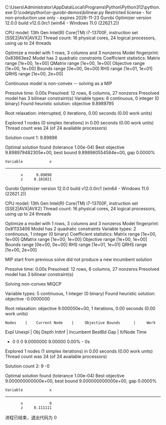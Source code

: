 C:\Users\Administrator\AppData\Local\Programs\Python\Python312\python.exe D:\code\python\or-gurobi-demos\bilinear.py 
Restricted license - for non-production use only - expires 2026-11-23
Gurobi Optimizer version 12.0.0 build v12.0.0rc1 (win64 - Windows 11.0 (22621.2))

CPU model: 13th Gen Intel(R) Core(TM) i7-13700F, instruction set [SSE2|AVX|AVX2]
Thread count: 16 physical cores, 24 logical processors, using up to 24 threads

Optimize a model with 1 rows, 3 columns and 3 nonzeros
Model fingerprint: 0x83663ee2
Model has 2 quadratic constraints
Coefficient statistics:
  Matrix range     [1e+00, 1e+00]
  QMatrix range    [1e+00, 1e+00]
  Objective range  [1e+00, 1e+00]
  Bounds range     [0e+00, 0e+00]
  RHS range        [1e+01, 1e+01]
  QRHS range       [1e+00, 2e+00]

Continuous model is non-convex -- solving as a MIP

Presolve time: 0.00s
Presolved: 12 rows, 6 columns, 27 nonzeros
Presolved model has 3 bilinear constraint(s)
Variable types: 6 continuous, 0 integer (0 binary)
Found heuristic solution: objective 9.8989795

Root relaxation: interrupted, 0 iterations, 0.00 seconds (0.00 work units)

Explored 1 nodes (0 simplex iterations) in 0.00 seconds (0.00 work units)
Thread count was 24 (of 24 available processors)

Solution count 1: 9.89898 

Optimal solution found (tolerance 1.00e-04)
Best objective 9.898979482305e+00, best bound 9.898980554584e+00, gap 0.0000%

    Variable            x 
-------------------------
           x      9.89898 
           z     0.101021 
Gurobi Optimizer version 12.0.0 build v12.0.0rc1 (win64 - Windows 11.0 (22621.2))

CPU model: 13th Gen Intel(R) Core(TM) i7-13700F, instruction set [SSE2|AVX|AVX2]
Thread count: 16 physical cores, 24 logical processors, using up to 24 threads

Optimize a model with 1 rows, 3 columns and 3 nonzeros
Model fingerprint: 0x81133406
Model has 2 quadratic constraints
Variable types: 2 continuous, 1 integer (0 binary)
Coefficient statistics:
  Matrix range     [1e+00, 1e+00]
  QMatrix range    [1e+00, 1e+00]
  Objective range  [1e+00, 1e+00]
  Bounds range     [0e+00, 0e+00]
  RHS range        [1e+01, 1e+01]
  QRHS range       [1e+00, 2e+00]

MIP start from previous solve did not produce a new incumbent solution

Presolve time: 0.00s
Presolved: 12 rows, 6 columns, 27 nonzeros
Presolved model has 3 bilinear constraint(s)

Solving non-convex MIQCP

Variable types: 5 continuous, 1 integer (0 binary)
Found heuristic solution: objective -0.0000000

Root relaxation: objective 9.000000e+00, 1 iterations, 0.00 seconds (0.00 work units)

    Nodes    |    Current Node    |     Objective Bounds      |     Work
 Expl Unexpl |  Obj  Depth IntInf | Incumbent    BestBd   Gap | It/Node Time

*    0     0               0       9.0000000    9.00000  0.00%     -    0s

Explored 1 nodes (1 simplex iterations) in 0.00 seconds (0.00 work units)
Thread count was 24 (of 24 available processors)

Solution count 2: 9 -0 

Optimal solution found (tolerance 1.00e-04)
Best objective 9.000000000000e+00, best bound 9.000000000000e+00, gap 0.0000%

    Variable            x 
-------------------------
           x            9 
           z     0.111111 

进程已结束，退出代码为 0
